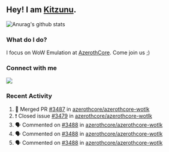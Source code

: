 ## Hey! I am [Kitzunu](https://Github.com/Kitzunu).

![Anurag's github stats](https://github-readme-stats.kitzunu.vercel.app/api?username=Kitzunu&show_icons=true)

### What do I do?

I focus on WoW Emulation at [AzerothCore](https://Github.com/AzerothCore). Come join us ;)

### Connect with me
[![](https://img.shields.io/badge/AzerothCore%20Discord-Connect%20with%20me!-green)](https://discord.com/invite/gkt4y2x)

### Recent Activity

<!--START_SECTION:activity-->
1. 🎉 Merged PR [#3487](https://github.com//azerothcore/azerothcore-wotlk/pull/3487) in [azerothcore/azerothcore-wotlk](https://github.com//azerothcore/azerothcore-wotlk)
2. ❗️ Closed issue [#3479](https://github.com//azerothcore/azerothcore-wotlk/issues/3479) in [azerothcore/azerothcore-wotlk](https://github.com//azerothcore/azerothcore-wotlk)
3. 🗣 Commented on [#3488](https://github.com//azerothcore/azerothcore-wotlk/issues/3488) in [azerothcore/azerothcore-wotlk](https://github.com//azerothcore/azerothcore-wotlk)
4. 🗣 Commented on [#3488](https://github.com//azerothcore/azerothcore-wotlk/issues/3488) in [azerothcore/azerothcore-wotlk](https://github.com//azerothcore/azerothcore-wotlk)
5. 🗣 Commented on [#3488](https://github.com//azerothcore/azerothcore-wotlk/issues/3488) in [azerothcore/azerothcore-wotlk](https://github.com//azerothcore/azerothcore-wotlk)
<!--END_SECTION:activity-->

